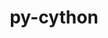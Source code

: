 ---
title: "py-cython"
layout: cache
categories: [package, develop-2023-08-20]
meta: {"versions": ["0.29.36", "3.0.0"], "compilers": ["apple-clang@=14.0.0", "gcc@=11.1.0", "gcc@=11.3.0", "gcc@=12.1.0", "gcc@=7.3.1", "gcc@=7.5.0", "oneapi@=2023.2.0"], "oss": ["amzn2", "ubuntu18.04", "ubuntu20.04", "ubuntu22.04", "ventura"], "platforms": ["darwin", "linux"], "targets": ["aarch64", "neoverse_n1", "ppc64le", "x86_64", "x86_64_v3"], "stacks": ["aws-isc", "aws-isc-aarch64", "data-vis-sdk", "e4s", "e4s-oneapi", "e4s-power", "ml-darwin-aarch64-mps", "ml-linux-x86_64-cpu", "ml-linux-x86_64-cuda", "ml-linux-x86_64-rocm", "radiuss", "root", "tutorial"], "num_specs": 31, "num_specs_by_stack": {"root": 31, "ml-darwin-aarch64-mps": 2, "aws-isc-aarch64": 2, "aws-isc": 1, "radiuss": 2, "e4s-power": 7, "e4s": 8, "e4s-oneapi": 2, "data-vis-sdk": 1, "ml-linux-x86_64-rocm": 5, "ml-linux-x86_64-cuda": 5, "ml-linux-x86_64-cpu": 5, "tutorial": 1}}
spec_details: [{"hash": "aarxyzi6rvadwftx3teoz4dcmn2l7lee", "compiler": "apple-clang@=14.0.0", "versions": ["0.29.36"], "os": "ventura", "platform": "darwin", "target": "aarch64", "variants": ["build_system=python_pip"], "stacks": ["root", "ml-darwin-aarch64-mps"], "size": "-", "tarball": "https://binaries.spack.io/releases/develop-2023-08-20/build_cache/darwin-ventura-aarch64/apple-clang-14.0.0/py-cython-0.29.36/darwin-ventura-aarch64-apple-clang-14.0.0-py-cython-0.29.36-aarxyzi6rvadwftx3teoz4dcmn2l7lee.spack"}, {"hash": "m6qw3fy2ycot25y3gywbea53bbqj3rzr", "compiler": "apple-clang@=14.0.0", "versions": ["0.29.36"], "os": "ventura", "platform": "darwin", "target": "aarch64", "variants": ["build_system=python_pip"], "stacks": ["root", "ml-darwin-aarch64-mps"], "size": "-", "tarball": "https://binaries.spack.io/releases/develop-2023-08-20/build_cache/darwin-ventura-aarch64/apple-clang-14.0.0/py-cython-0.29.36/darwin-ventura-aarch64-apple-clang-14.0.0-py-cython-0.29.36-m6qw3fy2ycot25y3gywbea53bbqj3rzr.spack"}, {"hash": "tz3zvk3gvp2nyaq5noprrkpkcrgq7qok", "compiler": "gcc@=7.3.1", "versions": ["0.29.36"], "os": "amzn2", "platform": "linux", "target": "aarch64", "variants": ["build_system=python_pip"], "stacks": ["root", "aws-isc-aarch64"], "size": "-", "tarball": "https://binaries.spack.io/releases/develop-2023-08-20/build_cache/linux-amzn2-aarch64/gcc-7.3.1/py-cython-0.29.36/linux-amzn2-aarch64-gcc-7.3.1-py-cython-0.29.36-tz3zvk3gvp2nyaq5noprrkpkcrgq7qok.spack"}, {"hash": "ljzsmrfheqgaftnmb7pidshu3wqgl6dw", "compiler": "gcc@=7.3.1", "versions": ["0.29.36"], "os": "amzn2", "platform": "linux", "target": "neoverse_n1", "variants": ["build_system=python_pip"], "stacks": ["root", "aws-isc-aarch64"], "size": "-", "tarball": "https://binaries.spack.io/releases/develop-2023-08-20/build_cache/linux-amzn2-neoverse_n1/gcc-7.3.1/py-cython-0.29.36/linux-amzn2-neoverse_n1-gcc-7.3.1-py-cython-0.29.36-ljzsmrfheqgaftnmb7pidshu3wqgl6dw.spack"}, {"hash": "mxxzcxshti6m7aehsxhmg3hnbj55i5sf", "compiler": "gcc@=7.3.1", "versions": ["0.29.36"], "os": "amzn2", "platform": "linux", "target": "x86_64_v3", "variants": ["build_system=python_pip"], "stacks": ["root", "aws-isc"], "size": "-", "tarball": "https://binaries.spack.io/releases/develop-2023-08-20/build_cache/linux-amzn2-x86_64_v3/gcc-7.3.1/py-cython-0.29.36/linux-amzn2-x86_64_v3-gcc-7.3.1-py-cython-0.29.36-mxxzcxshti6m7aehsxhmg3hnbj55i5sf.spack"}, {"hash": "ooqnaagmytekof46qvyzc2mfthrhp2y2", "compiler": "gcc@=7.5.0", "versions": ["0.29.36"], "os": "ubuntu18.04", "platform": "linux", "target": "x86_64_v3", "variants": ["build_system=python_pip"], "stacks": ["root", "radiuss"], "size": "-", "tarball": "https://binaries.spack.io/releases/develop-2023-08-20/build_cache/linux-ubuntu18.04-x86_64_v3/gcc-7.5.0/py-cython-0.29.36/linux-ubuntu18.04-x86_64_v3-gcc-7.5.0-py-cython-0.29.36-ooqnaagmytekof46qvyzc2mfthrhp2y2.spack"}, {"hash": "n7pyo3o5anl57jwpkusvezbtggwsunbu", "compiler": "gcc@=7.5.0", "versions": ["0.29.36"], "os": "ubuntu18.04", "platform": "linux", "target": "x86_64_v3", "variants": ["build_system=python_pip"], "stacks": ["root", "radiuss"], "size": "-", "tarball": "https://binaries.spack.io/releases/develop-2023-08-20/build_cache/linux-ubuntu18.04-x86_64_v3/gcc-7.5.0/py-cython-0.29.36/linux-ubuntu18.04-x86_64_v3-gcc-7.5.0-py-cython-0.29.36-n7pyo3o5anl57jwpkusvezbtggwsunbu.spack"}, {"hash": "bpbfdl4whbg5r43luaqoyu6s7glqpzli", "compiler": "gcc@=11.1.0", "versions": ["0.29.36"], "os": "ubuntu20.04", "platform": "linux", "target": "ppc64le", "variants": ["build_system=python_pip"], "stacks": ["root", "e4s-power"], "size": "-", "tarball": "https://binaries.spack.io/releases/develop-2023-08-20/build_cache/linux-ubuntu20.04-ppc64le/gcc-11.1.0/py-cython-0.29.36/linux-ubuntu20.04-ppc64le-gcc-11.1.0-py-cython-0.29.36-bpbfdl4whbg5r43luaqoyu6s7glqpzli.spack"}, {"hash": "j6ilxx3qvpe5ixexv3lz4a6xawrvkbx3", "compiler": "gcc@=11.1.0", "versions": ["0.29.36"], "os": "ubuntu20.04", "platform": "linux", "target": "ppc64le", "variants": ["build_system=python_pip"], "stacks": ["root", "e4s-power"], "size": "-", "tarball": "https://binaries.spack.io/releases/develop-2023-08-20/build_cache/linux-ubuntu20.04-ppc64le/gcc-11.1.0/py-cython-0.29.36/linux-ubuntu20.04-ppc64le-gcc-11.1.0-py-cython-0.29.36-j6ilxx3qvpe5ixexv3lz4a6xawrvkbx3.spack"}, {"hash": "4cvxauunbo3fbvhvs6x7p23qhxpzueg3", "compiler": "gcc@=11.1.0", "versions": ["3.0.0"], "os": "ubuntu20.04", "platform": "linux", "target": "ppc64le", "variants": ["build_system=python_pip"], "stacks": ["root", "e4s-power"], "size": "-", "tarball": "https://binaries.spack.io/releases/develop-2023-08-20/build_cache/linux-ubuntu20.04-ppc64le/gcc-11.1.0/py-cython-3.0.0/linux-ubuntu20.04-ppc64le-gcc-11.1.0-py-cython-3.0.0-4cvxauunbo3fbvhvs6x7p23qhxpzueg3.spack"}, {"hash": "vi6wwdb7kbuihy5qand7xtvyyfyyyyms", "compiler": "gcc@=11.1.0", "versions": ["0.29.36"], "os": "ubuntu20.04", "platform": "linux", "target": "ppc64le", "variants": ["build_system=python_pip"], "stacks": ["root", "e4s-power"], "size": "-", "tarball": "https://binaries.spack.io/releases/develop-2023-08-20/build_cache/linux-ubuntu20.04-ppc64le/gcc-11.1.0/py-cython-0.29.36/linux-ubuntu20.04-ppc64le-gcc-11.1.0-py-cython-0.29.36-vi6wwdb7kbuihy5qand7xtvyyfyyyyms.spack"}, {"hash": "u6klgxywb3ol3spa2nalqdbgldk6bwuc", "compiler": "gcc@=11.1.0", "versions": ["0.29.36"], "os": "ubuntu20.04", "platform": "linux", "target": "ppc64le", "variants": ["build_system=python_pip"], "stacks": ["root", "e4s-power"], "size": "-", "tarball": "https://binaries.spack.io/releases/develop-2023-08-20/build_cache/linux-ubuntu20.04-ppc64le/gcc-11.1.0/py-cython-0.29.36/linux-ubuntu20.04-ppc64le-gcc-11.1.0-py-cython-0.29.36-u6klgxywb3ol3spa2nalqdbgldk6bwuc.spack"}, {"hash": "6rh3dor3nxy7c6hpdinbgixsufpdju7k", "compiler": "gcc@=11.1.0", "versions": ["0.29.36"], "os": "ubuntu20.04", "platform": "linux", "target": "ppc64le", "variants": ["build_system=python_pip"], "stacks": ["root", "e4s-power"], "size": "-", "tarball": "https://binaries.spack.io/releases/develop-2023-08-20/build_cache/linux-ubuntu20.04-ppc64le/gcc-11.1.0/py-cython-0.29.36/linux-ubuntu20.04-ppc64le-gcc-11.1.0-py-cython-0.29.36-6rh3dor3nxy7c6hpdinbgixsufpdju7k.spack"}, {"hash": "oxkzmnsv42hgtjmqegvpmfgcpdgpdyzq", "compiler": "gcc@=11.1.0", "versions": ["0.29.36"], "os": "ubuntu20.04", "platform": "linux", "target": "ppc64le", "variants": ["build_system=python_pip"], "stacks": ["root", "e4s-power"], "size": "-", "tarball": "https://binaries.spack.io/releases/develop-2023-08-20/build_cache/linux-ubuntu20.04-ppc64le/gcc-11.1.0/py-cython-0.29.36/linux-ubuntu20.04-ppc64le-gcc-11.1.0-py-cython-0.29.36-oxkzmnsv42hgtjmqegvpmfgcpdgpdyzq.spack"}, {"hash": "mbnhkdsuabkwaftc6mbmwzucuz7omii4", "compiler": "gcc@=11.1.0", "versions": ["0.29.36"], "os": "ubuntu20.04", "platform": "linux", "target": "x86_64_v3", "variants": ["build_system=python_pip"], "stacks": ["root", "e4s"], "size": "-", "tarball": "https://binaries.spack.io/releases/develop-2023-08-20/build_cache/linux-ubuntu20.04-x86_64_v3/gcc-11.1.0/py-cython-0.29.36/linux-ubuntu20.04-x86_64_v3-gcc-11.1.0-py-cython-0.29.36-mbnhkdsuabkwaftc6mbmwzucuz7omii4.spack"}, {"hash": "hulttunypctahhdw26ygndxqxsvosnk7", "compiler": "gcc@=11.1.0", "versions": ["0.29.36"], "os": "ubuntu20.04", "platform": "linux", "target": "x86_64_v3", "variants": ["build_system=python_pip"], "stacks": ["root", "e4s"], "size": "-", "tarball": "https://binaries.spack.io/releases/develop-2023-08-20/build_cache/linux-ubuntu20.04-x86_64_v3/gcc-11.1.0/py-cython-0.29.36/linux-ubuntu20.04-x86_64_v3-gcc-11.1.0-py-cython-0.29.36-hulttunypctahhdw26ygndxqxsvosnk7.spack"}, {"hash": "fa6xmcpeyrn62bc7yiwwxln5sbvnsjsa", "compiler": "oneapi@=2023.2.0", "versions": ["3.0.0"], "os": "ubuntu20.04", "platform": "linux", "target": "x86_64", "variants": ["build_system=python_pip"], "stacks": ["root", "e4s-oneapi"], "size": "-", "tarball": "https://binaries.spack.io/releases/develop-2023-08-20/build_cache/linux-ubuntu20.04-x86_64/oneapi-2023.2.0/py-cython-3.0.0/linux-ubuntu20.04-x86_64-oneapi-2023.2.0-py-cython-3.0.0-fa6xmcpeyrn62bc7yiwwxln5sbvnsjsa.spack"}, {"hash": "ewabiwa2dgnv2yqhhia6hgry6hidmzfh", "compiler": "oneapi@=2023.2.0", "versions": ["0.29.36"], "os": "ubuntu20.04", "platform": "linux", "target": "x86_64", "variants": ["build_system=python_pip"], "stacks": ["root", "e4s-oneapi"], "size": "-", "tarball": "https://binaries.spack.io/releases/develop-2023-08-20/build_cache/linux-ubuntu20.04-x86_64/oneapi-2023.2.0/py-cython-0.29.36/linux-ubuntu20.04-x86_64-oneapi-2023.2.0-py-cython-0.29.36-ewabiwa2dgnv2yqhhia6hgry6hidmzfh.spack"}, {"hash": "znl4etqxoppfxwc27hlwr45uwtxen3rt", "compiler": "gcc@=11.1.0", "versions": ["0.29.36"], "os": "ubuntu20.04", "platform": "linux", "target": "x86_64_v3", "variants": ["build_system=python_pip"], "stacks": ["root", "e4s"], "size": "-", "tarball": "https://binaries.spack.io/releases/develop-2023-08-20/build_cache/linux-ubuntu20.04-x86_64_v3/gcc-11.1.0/py-cython-0.29.36/linux-ubuntu20.04-x86_64_v3-gcc-11.1.0-py-cython-0.29.36-znl4etqxoppfxwc27hlwr45uwtxen3rt.spack"}, {"hash": "kiic56h57xerm4bzak5ozyu6ivnkwi3p", "compiler": "gcc@=11.1.0", "versions": ["0.29.36"], "os": "ubuntu20.04", "platform": "linux", "target": "x86_64_v3", "variants": ["build_system=python_pip"], "stacks": ["data-vis-sdk", "root"], "size": "-", "tarball": "https://binaries.spack.io/releases/develop-2023-08-20/build_cache/linux-ubuntu20.04-x86_64_v3/gcc-11.1.0/py-cython-0.29.36/linux-ubuntu20.04-x86_64_v3-gcc-11.1.0-py-cython-0.29.36-kiic56h57xerm4bzak5ozyu6ivnkwi3p.spack"}, {"hash": "vbdm7bl43hmh52xcyssoqgs5rstnzkhn", "compiler": "gcc@=11.1.0", "versions": ["0.29.36"], "os": "ubuntu20.04", "platform": "linux", "target": "x86_64_v3", "variants": ["build_system=python_pip"], "stacks": ["root", "e4s"], "size": "-", "tarball": "https://binaries.spack.io/releases/develop-2023-08-20/build_cache/linux-ubuntu20.04-x86_64_v3/gcc-11.1.0/py-cython-0.29.36/linux-ubuntu20.04-x86_64_v3-gcc-11.1.0-py-cython-0.29.36-vbdm7bl43hmh52xcyssoqgs5rstnzkhn.spack"}, {"hash": "s5r7twsrkq7kchy6ans2m3yfl6bjsdxe", "compiler": "gcc@=11.1.0", "versions": ["3.0.0"], "os": "ubuntu20.04", "platform": "linux", "target": "x86_64_v3", "variants": ["build_system=python_pip"], "stacks": ["root", "e4s"], "size": "-", "tarball": "https://binaries.spack.io/releases/develop-2023-08-20/build_cache/linux-ubuntu20.04-x86_64_v3/gcc-11.1.0/py-cython-3.0.0/linux-ubuntu20.04-x86_64_v3-gcc-11.1.0-py-cython-3.0.0-s5r7twsrkq7kchy6ans2m3yfl6bjsdxe.spack"}, {"hash": "v2pleubviuriej4tadq7vf22lhdsn5v2", "compiler": "gcc@=11.1.0", "versions": ["0.29.36"], "os": "ubuntu20.04", "platform": "linux", "target": "x86_64_v3", "variants": ["build_system=python_pip"], "stacks": ["root", "e4s"], "size": "-", "tarball": "https://binaries.spack.io/releases/develop-2023-08-20/build_cache/linux-ubuntu20.04-x86_64_v3/gcc-11.1.0/py-cython-0.29.36/linux-ubuntu20.04-x86_64_v3-gcc-11.1.0-py-cython-0.29.36-v2pleubviuriej4tadq7vf22lhdsn5v2.spack"}, {"hash": "o3scez6qhj3l5v6jvm2ry2ay4stfkspf", "compiler": "gcc@=11.1.0", "versions": ["3.0.0"], "os": "ubuntu20.04", "platform": "linux", "target": "x86_64_v3", "variants": ["build_system=python_pip"], "stacks": ["root", "e4s"], "size": "-", "tarball": "https://binaries.spack.io/releases/develop-2023-08-20/build_cache/linux-ubuntu20.04-x86_64_v3/gcc-11.1.0/py-cython-3.0.0/linux-ubuntu20.04-x86_64_v3-gcc-11.1.0-py-cython-3.0.0-o3scez6qhj3l5v6jvm2ry2ay4stfkspf.spack"}, {"hash": "h3cmnliehyotanikvgv2xyyqux2cgfjw", "compiler": "gcc@=11.1.0", "versions": ["0.29.36"], "os": "ubuntu20.04", "platform": "linux", "target": "x86_64_v3", "variants": ["build_system=python_pip"], "stacks": ["root", "e4s"], "size": "-", "tarball": "https://binaries.spack.io/releases/develop-2023-08-20/build_cache/linux-ubuntu20.04-x86_64_v3/gcc-11.1.0/py-cython-0.29.36/linux-ubuntu20.04-x86_64_v3-gcc-11.1.0-py-cython-0.29.36-h3cmnliehyotanikvgv2xyyqux2cgfjw.spack"}, {"hash": "toalsljzqwjdyxcb42eb3nuggztssmzi", "compiler": "gcc@=11.3.0", "versions": ["3.0.0"], "os": "ubuntu22.04", "platform": "linux", "target": "x86_64_v3", "variants": ["build_system=python_pip"], "stacks": ["ml-linux-x86_64-rocm", "root", "ml-linux-x86_64-cuda", "ml-linux-x86_64-cpu"], "size": "-", "tarball": "https://binaries.spack.io/releases/develop-2023-08-20/build_cache/linux-ubuntu22.04-x86_64_v3/gcc-11.3.0/py-cython-3.0.0/linux-ubuntu22.04-x86_64_v3-gcc-11.3.0-py-cython-3.0.0-toalsljzqwjdyxcb42eb3nuggztssmzi.spack"}, {"hash": "us7hrfrwug7c34rx3vteh2tzgye2bztf", "compiler": "gcc@=11.3.0", "versions": ["0.29.36"], "os": "ubuntu22.04", "platform": "linux", "target": "x86_64_v3", "variants": ["build_system=python_pip"], "stacks": ["ml-linux-x86_64-rocm", "root", "ml-linux-x86_64-cuda", "ml-linux-x86_64-cpu"], "size": "-", "tarball": "https://binaries.spack.io/releases/develop-2023-08-20/build_cache/linux-ubuntu22.04-x86_64_v3/gcc-11.3.0/py-cython-0.29.36/linux-ubuntu22.04-x86_64_v3-gcc-11.3.0-py-cython-0.29.36-us7hrfrwug7c34rx3vteh2tzgye2bztf.spack"}, {"hash": "m7i65dhbz3ebykzq2kruiemwyz464gkl", "compiler": "gcc@=11.3.0", "versions": ["0.29.36"], "os": "ubuntu22.04", "platform": "linux", "target": "x86_64_v3", "variants": ["build_system=python_pip"], "stacks": ["ml-linux-x86_64-rocm", "root", "ml-linux-x86_64-cuda", "ml-linux-x86_64-cpu"], "size": "-", "tarball": "https://binaries.spack.io/releases/develop-2023-08-20/build_cache/linux-ubuntu22.04-x86_64_v3/gcc-11.3.0/py-cython-0.29.36/linux-ubuntu22.04-x86_64_v3-gcc-11.3.0-py-cython-0.29.36-m7i65dhbz3ebykzq2kruiemwyz464gkl.spack"}, {"hash": "sn74g3ucqmneayrjsoshs4b6fmclsyv7", "compiler": "gcc@=11.3.0", "versions": ["0.29.36"], "os": "ubuntu22.04", "platform": "linux", "target": "x86_64_v3", "variants": ["build_system=python_pip"], "stacks": ["ml-linux-x86_64-rocm", "root", "ml-linux-x86_64-cuda", "ml-linux-x86_64-cpu"], "size": "-", "tarball": "https://binaries.spack.io/releases/develop-2023-08-20/build_cache/linux-ubuntu22.04-x86_64_v3/gcc-11.3.0/py-cython-0.29.36/linux-ubuntu22.04-x86_64_v3-gcc-11.3.0-py-cython-0.29.36-sn74g3ucqmneayrjsoshs4b6fmclsyv7.spack"}, {"hash": "gkmaurswkswftmirs2jlob7m3w4wqugo", "compiler": "gcc@=11.3.0", "versions": ["0.29.36"], "os": "ubuntu22.04", "platform": "linux", "target": "x86_64_v3", "variants": ["build_system=python_pip"], "stacks": ["ml-linux-x86_64-rocm", "root", "ml-linux-x86_64-cuda", "ml-linux-x86_64-cpu"], "size": "-", "tarball": "https://binaries.spack.io/releases/develop-2023-08-20/build_cache/linux-ubuntu22.04-x86_64_v3/gcc-11.3.0/py-cython-0.29.36/linux-ubuntu22.04-x86_64_v3-gcc-11.3.0-py-cython-0.29.36-gkmaurswkswftmirs2jlob7m3w4wqugo.spack"}, {"hash": "46abdb3nhswje6ohtekhtbxndtm4y6r6", "compiler": "gcc@=12.1.0", "versions": ["0.29.36"], "os": "ubuntu22.04", "platform": "linux", "target": "x86_64_v3", "variants": ["build_system=python_pip"], "stacks": ["root", "tutorial"], "size": "-", "tarball": "https://binaries.spack.io/releases/develop-2023-08-20/build_cache/linux-ubuntu22.04-x86_64_v3/gcc-12.1.0/py-cython-0.29.36/linux-ubuntu22.04-x86_64_v3-gcc-12.1.0-py-cython-0.29.36-46abdb3nhswje6ohtekhtbxndtm4y6r6.spack"}]
---
